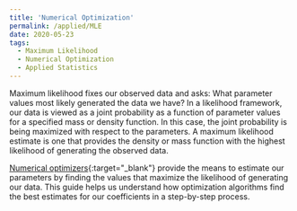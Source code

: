 ```yaml
---
title: 'Numerical Optimization'
permalink: /applied/MLE
date: 2020-05-23
tags:
  - Maximum Likelihood
  - Numerical Optimization
  - Applied Statistics
---
```


Maximum likelihood fixes our observed data and asks: What parameter values most likely generated the data we have? In a likelihood framework, our data is viewed as a joint probability as a function of parameter values for a specified mass or density function. In this case, the joint probability is being maximized with respect to the parameters. A maximum likelihood estimate is one that provides the density or mass function with the highest likelihood of generating the observed data.

[Numerical optimizers](/stats/MLE.html){:target="_blank"} provide the means to estimate our parameters by finding the values that maximize the likelihood of generating our data. This guide helps us understand how optimization algorithms find the best estimates for our coefficients in a step-by-step process.
